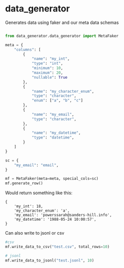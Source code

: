 # data_generator
Generates data using faker and our meta data schemas


```python

from data_generator.data_generator import MetaFaker

meta = {
    "columns": [
        {
            "name": "my_int",
            "type": "int",
            "minimum": 10,
            "maximum": 20,
            "nullable": True
        },
        {
            "name": "my_character_enum",
            "type": "character",
            "enum": ["a", "b", "c"]
        },
        {
            "name": "my_email",
            "type": "character",
        },
        {
            "name": "my_datetime",
            "type": "datetime",
        }
    ]
}

sc = {
    "my_email": "email",
}

mf = MetaFaker(meta=meta, special_cols=sc)
mf.generate_row()
```

Would return something like this:

```
{
    'my_int': 18,
    'my_character_enum': 'a',
    'my_email': 'powerssarah@sanders-hill.info',
    'my_datetime': '1988-05-24 10:00:57',
}
```

Can also write to jsonl or csv

```python
#csv
mf.write_data_to_csv("test.csv", total_rows=10)

# jsonl 
mf.write_data_to_jsonl("test.jsonl", 10)
```
